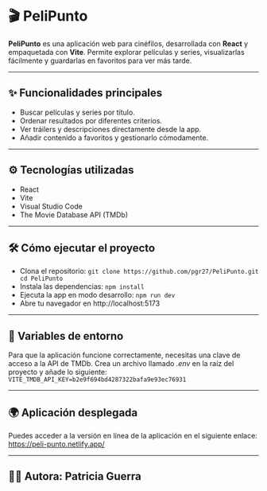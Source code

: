 # 🎬 PeliPunto

**PeliPunto** es una aplicación web para cinéfilos, desarrollada con **React** y empaquetada con **Vite**. Permite explorar películas y series, visualizarlas fácilmente y guardarlas en favoritos para ver más tarde.

---

## ✨ Funcionalidades principales

- Buscar películas y series por título.
- Ordenar resultados por diferentes criterios.
- Ver tráilers y descripciones directamente desde la app.
- Añadir contenido a favoritos y gestionarlo cómodamente.

---

## ⚙️ Tecnologías utilizadas

- React
- Vite
- Visual Studio Code
- The Movie Database API (TMDb)

---

## 🛠️ Cómo ejecutar el proyecto

- Clona el repositorio: ```git clone https://github.com/pgr27/PeliPunto.git cd PeliPunto```
- Instala las dependencias: ```npm install```
- Ejecuta la app en modo desarrollo: ```npm run dev```
- Abre tu navegador en http://localhost:5173
  
---

## 🔐 Variables de entorno
Para que la aplicación funcione correctamente, necesitas una clave de acceso a la API de TMDb.
Crea un archivo llamado _.env_ en la raíz del proyecto y añade lo siguiente: ```VITE_TMDB_API_KEY=b2e9f694bd4287322bafa9e93ec76931```

---

## 🌍 Aplicación desplegada
Puedes acceder a la versión en línea de la aplicación en el siguiente enlace: https://peli-punto.netlify.app/

---

## 👩‍💻 Autora: Patricia Guerra
